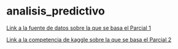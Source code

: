 # analisis_predictivo

[Link a la fuente de datos sobre la que se basa el Parcial 1](https://archive.ics.uci.edu/ml/machine-learning-databases/00502/)

[Link a la competencia de kaggle sobre la que se basa el Parcial 2](https://www.kaggle.com/competitions/ap-2022q1/overview)

